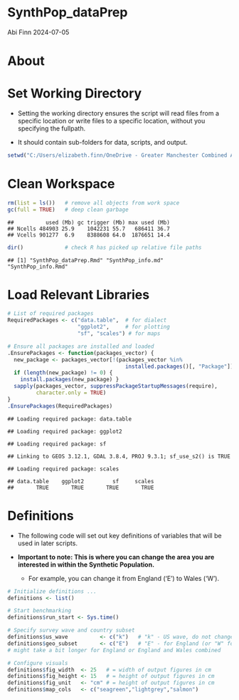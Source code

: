SynthPop_dataPrep
================
Abi Finn
2024-07-05

# About

# Set Working Directory

- Setting the working directory ensures the script will read files from
  a specific location or write files to a specific location, without you
  specifying the fullpath.

- It should contain sub-folders for data, scripts, and output.

``` r
setwd("C:/Users/elizabeth.finn/OneDrive - Greater Manchester Combined Authority/SIPHER/syntheticPopulation/scripts/workshopVersions")
```

# Clean Workspace

``` r
rm(list = ls())   # remove all objects from work space 
gc(full = TRUE)   # deep clean garbage
```

    ##          used (Mb) gc trigger (Mb) max used (Mb)
    ## Ncells 484903 25.9    1042231 55.7   686411 36.7
    ## Vcells 901277  6.9    8388608 64.0  1876651 14.4

``` r
dir()             # check R has picked up relative file paths 
```

    ## [1] "SynthPop_dataPrep.Rmd" "SynthPop_info.md"      "SynthPop_info.Rmd"

# Load Relevant Libraries

``` r
# List of required packages 
RequiredPackages <- c("data.table",  # for dialect 
                      "ggplot2",     # for plotting
                      "sf", "scales") # for maps

# Ensure all packages are installed and loaded 
.EnsurePackages <- function(packages_vector) {
  new_package <- packages_vector[!(packages_vector %in% 
                                     installed.packages()[, "Package"])]
  if (length(new_package) != 0) {
    install.packages(new_package) }
  sapply(packages_vector, suppressPackageStartupMessages(require),
         character.only = TRUE)
}
.EnsurePackages(RequiredPackages)
```

    ## Loading required package: data.table

    ## Loading required package: ggplot2

    ## Loading required package: sf

    ## Linking to GEOS 3.12.1, GDAL 3.8.4, PROJ 9.3.1; sf_use_s2() is TRUE

    ## Loading required package: scales

    ## data.table    ggplot2         sf     scales 
    ##       TRUE       TRUE       TRUE       TRUE

# Definitions

- The following code will set out key definitions of variables that will
  be used in later scripts.

- **Important to note: This is where you can change the area you are
  interested in within the Synthetic Population.**

  - For example, you can change it from England (‘E’) to Wales (‘W’).

``` r
# Initialize definitions ...
definitions <- list()

# Start benchmarking
definitions$run_start <- Sys.time()

# Specify survey wave and country subset 
definitions$us_wave          <- c("k")   # "k" - US wave, do not change for now
definitions$geo_subset       <- c("E")   # "E" - for England (or "W" for England)
# might take a bit longer for England or England and Wales combined 

# Configure visuals  
definitions$fig_width  <- 25   # = width of output figures in cm
definitions$fig_height <- 15   # = height of output figures in cm
definitions$fig_unit   <- "cm" # = height of output figures in cm
definitions$map_cols   <- c("seagreen","lightgrey","salmon")
```
